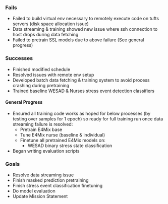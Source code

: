 ### Fails
- Failed to build virtual env necessary to remotely execute code on tufts servers (disk space allocation issue)
- Data streaming & training showed new issue where ssh connection to host drops during data fetching
- Failed to pretrain SSL models due to above failure (See general progress)

### Successes
- Finished modified schedule
- Resolved issues with remote env setup
- Developed batch data fetching & training system to avoid process crashing during pretraining
- Trained baseline WESAD & Nurses stress event detection classifiers

#### General Progress
- Ensured all training code works as hoped for below processes (by testing over samples for 1 epoch) so ready for full training run once data streaming failure is resolved:
  - Pretrain E4Mix base
  - Tune E4Mix nurse (baseline & individual)
  - Finetune all pretrained E4Mix models on:
    - WESAD binary stress state classification
- Began writing evaluation scripts

### Goals
- Resolve data streaming issue
- Finish masked prediction pretraining
- Finish stress event classification finetuning
- Do model evaluation
- Update Mission Statement